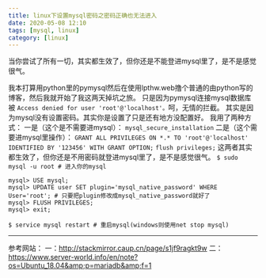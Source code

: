 ```yaml
---
title: linux下设置mysql密码之密码正确也无法进入
date: 2020-05-08 12:10
tags: [mysql, linux]
category: [linux]
---
```

当你尝试了所有一切，其实都生效了，但你还是不能登进mysql里了，是不是感觉很气。
<!--more-->
我本打算用python里的pymysql然后在使用lpthw.web撸个普通的由python写的博客，然后我就开始了我这两天掉坑之旅。
只是因为pymysql连接mysql数据库被 `Access denied for user 'root'@'localhost'。`呵，无情的拦截。
其实是因为mysql没有设置密码。其实你是设置了只是还有地方没配置好。
我用了两种方式：
一是（这个是不需要进mysql）：
`mysql_secure_installation`
二是（这个需要进mysql里操作）：
`GRANT ALL PRIVILEGES ON *.* TO 'root'@'localhost' IDENTIFIED BY '123456' WITH GRANT OPTION;`
`flush privileges;`
这两者其实都生效了，但你还是不用密码就登进mysql里了，是不是感觉很气。
`$ sudo mysql -u root # 进入你的mysql`
```
mysql> USE mysql;
mysql> UPDATE user SET plugin='mysql_native_password' WHERE User='root'; # 只要把plugin修改成mysql_native_password就好了
mysql> FLUSH PRIVILEGES;
mysql> exit;

$ service mysql restart # 重启mysql(windows则使用net stop mysql)
```

---
参考网站：
一：http://stackmirror.caup.cn/page/s1jf9ragkt9w
二：https://www.server-world.info/en/note?os=Ubuntu_18.04&amp;p=mariadb&amp;f=1
